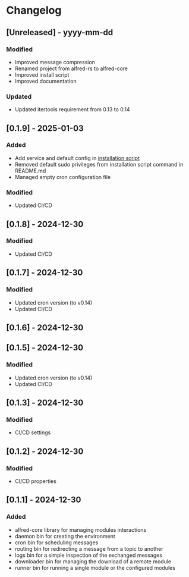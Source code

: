 # Changelog

## [Unreleased] - yyyy-mm-dd

### Modified
- Improved message compression
- Renamed project from alfred-rs to alfred-core
- Improved install script
- Improved documentation

### Updated
- Updated itertools requirement from 0.13 to 0.14

## [0.1.9] - 2025-01-03

### Added
- Add service and default config in [installation script](scripts/install-alfred.sh)
- Removed default sudo privileges from installation script command in README.md
- Managed empty cron configuration file

### Modified
- Updated CI/CD

## [0.1.8] - 2024-12-30

### Modified
- Updated CI/CD

## [0.1.7] - 2024-12-30

### Modified
- Updated cron version (to v0.14)
- Updated CI/CD

## [0.1.6] - 2024-12-30

## [0.1.5] - 2024-12-30

### Modified
- Updated cron version (to v0.14)
- Updated CI/CD

## [0.1.3] - 2024-12-30

### Modified
- CI/CD settings

## [0.1.2] - 2024-12-30

### Modified
- CI/CD properties

## [0.1.1] - 2024-12-30

### Added

- alfred-core library for managing modules interactions
- daemon bin for creating the environment
- cron bin for scheduling messages
- routing bin for redirecting a message from a topic to another
- logs bin for a simple inspection of the exchanged messages
- downloader bin for managing the download of a remote module
- runner bin for running a single module or the configured modules

